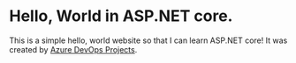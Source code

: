 # Hello, World in ASP.NET core.

This is a simple hello, world website so that I can learn ASP.NET core!  It was created by [Azure DevOps Projects](https://azure.microsoft.com/en-us/features/devops-projects/).
